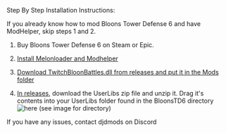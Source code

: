Step By Step Installation Instructions:


If you already know how to mod Bloons Tower Defense 6 and have ModHelper, skip steps 1 and 2.


1. Buy Bloons Tower Defense 6 on Steam or Epic.
 
2. [Install Melonloader and Modhelper](https://hemisemidemipresent.github.io/btd6-modding-tutorial/)

3. [Download TwitchBloonBattles.dll from releases and put it in the Mods folder](https://github.com/DatJaneDoe/TwitchBloonBattles/releases/tag/v48)

4. [In releases](https://github.com/DatJaneDoe/TwitchBloonBattles/releases/tag/v48), download the UserLibs zip file and unzip it. Drag it's contents into your UserLibs folder found in the BloonsTD6 directory
![here](https://github.com/user-attachments/assets/9a15704c-e28e-4660-90af-1aaf93906952)
(see image for directory)

If you have any issues, contact djdmods on Discord
